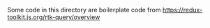 Some code in this directory are boilerplate code from
https://redux-toolkit.js.org/rtk-query/overview
